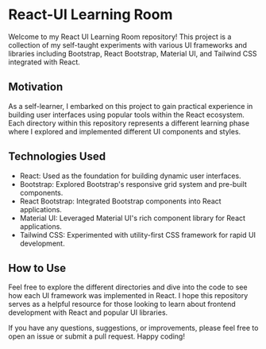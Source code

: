 # React-UI Learning Room

Welcome to my React UI Learning Room repository! This project is a collection of my self-taught experiments with various UI frameworks and libraries including Bootstrap, React Bootstrap, Material UI, and Tailwind CSS integrated with React.

## Motivation

As a self-learner, I embarked on this project to gain practical experience in building user interfaces using popular tools within the React ecosystem. Each directory within this repository represents a different learning phase where I explored and implemented different UI components and styles.

## Technologies Used
* React: Used as the foundation for building dynamic user interfaces.
* Bootstrap: Explored Bootstrap's responsive grid system and pre-built components.
* React Bootstrap: Integrated Bootstrap components into React applications.
* Material UI: Leveraged Material UI's rich component library for React applications.
* Tailwind CSS: Experimented with utility-first CSS framework for rapid UI development.

## How to Use

Feel free to explore the different directories and dive into the code to see how each UI framework was implemented in React. I hope this repository serves as a helpful resource for those looking to learn about frontend development with React and popular UI libraries.

If you have any questions, suggestions, or improvements, please feel free to open an issue or submit a pull request. Happy coding!

